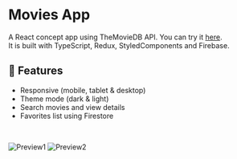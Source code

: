 # Movies App

A React concept app using TheMovieDB API. You can try it [here](https://movies-app-federicodesia.vercel.app/).
<br>It is built with TypeScript, Redux, StyledComponents and Firebase.

## 🎉 Features

- Responsive (mobile, tablet & desktop)
- Theme mode (dark & light)
- Search movies and view details
- Favorites list using Firestore

<br>

![Preview1](https://user-images.githubusercontent.com/44307990/189546937-e0dc31cb-5b10-4e58-bef2-27d52968acee.png)
![Preview2](https://user-images.githubusercontent.com/44307990/189546386-58903069-c946-4ed9-b87c-6c90991064cc.png)
